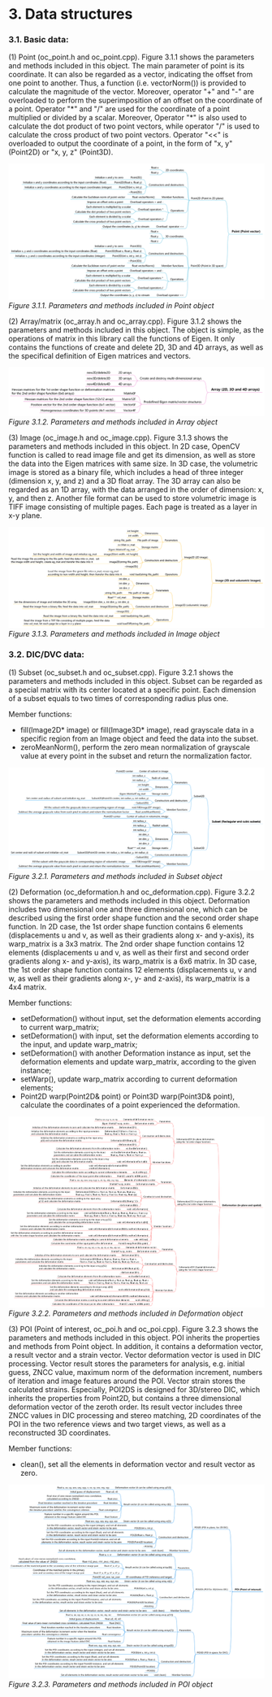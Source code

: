 # 3. Data structures

### 3.1. Basic data:

(1) Point (oc_point.h and oc_point.cpp). Figure 3.1.1 shows the parameters and methods included in this object. The main parameter of point is its coordinate. It can also be regarded as a vector, indicating the offset from one point to another. Thus, a function (i.e. vectorNorm()) is provided to calculate the magnitude of the vector.  Moreover, operator "+" and "-" are overloaded to perform the superimposition of an offset on the coordinate of a point. Operator "\*" and "/" are used for the coordinate of a point multiplied or divided by a scalar. Moreover, Operator "\*" is also used to calculate the dot product of two point vectors, while operator "/" is used to calculate the cross product of two point vectors. Operator "<<" is overloaded to output the coordinate of a point, in the form of  "x, y" (Point2D) or "x, y, z" (Point3D).

![image](./img/oc_point.png)
*Figure 3.1.1. Parameters and methods included in Point object*

(2) Array/matrix (oc_array.h and oc_array.cpp). Figure 3.1.2 shows the parameters and methods included in this object. The object is simple, as the operations of matrix in this library call the functions of Eigen. It only contains the functions of create and delete 2D, 3D and 4D arrays, as well as the specifical definition of Eigen matrices and vectors.

![image](./img/oc_array.png)
*Figure 3.1.2. Parameters and methods included in Array object*

(3) Image (oc_image.h and oc_image.cpp). Figure 3.1.3 shows the parameters and methods included in this object. In 2D case, OpenCV function is called to read image file and get its dimension, as well as store the data into the Eigen matrices with same size. In 3D case, the volumetric image is stored as a binary file, which includes a head of three integer (dimension x, y, and z) and a 3D float array. The 3D array can also be regarded as an 1D array, with the data arranged in the order of dimension: x, y, and then z. Another file format can be used to store volumetric image is TIFF image consisting of multiple pages. Each page is treated as a layer in x-y plane.

![image](./img/oc_image.png)
*Figure 3.1.3. Parameters and methods included in Image object*

### 3.2. DIC/DVC data:

(1) Subset (oc_subset.h and oc_subset.cpp). Figure 3.2.1 shows the parameters and methods included in this object. Subset can be regarded as a special matrix with its center located at a specific point. Each dimension of a subset equals to two times of corresponding radius plus one.

Member functions:

- fill(Image2D* image) or fill(Image3D* image), read grayscale data in a specific region from an Image object and feed the data into the subset.
- zeroMeanNorm(), perform the zero mean normalization of grayscale value at every point in the subset and return the normalization factor.

![image](./img/oc_subset.png)
*Figure 3.2.1. Parameters and methods included in Subset object*

(2) Deformation (oc_deformation.h and oc_deformation.cpp). Figure 3.2.2 shows the parameters and methods included in this object. Deformation includes two dimensional one and three dimensional one, which can be described using the first order shape function and the second order shape function. In 2D case, the 1st order shape function contains 6 elements (displacements u and v, as well as their gradients along x- and y-axis), its warp_matrix is a 3x3 matrix. The 2nd order shape function contains 12 elements (displacements u and v, as well as their first and second order gradients along x- and y-axis), its warp_matrix is a 6x6 matrix. In 3D case, the 1st order shape function contains 12 elements (displacements u, v and w, as well as their gradients along x-, y- and z-axis), its warp_matrix is a 4x4 matrix.

Member functions:

- setDeformation() without input, set the deformation elements according to current warp_matrix;
- setDeformation() with input, set the deformation elements according to the input, and update warp_matrix;
- setDeformation() with another Deformation instance as input, set the deformation elements and update warp_matrix, according to the given instance;
- setWarp(), update warp_matrix according to current deformation elements;
- Point2D warp(Point2D& point) or Point3D warp(Point3D& point), calculate the coordinates of a point experienced the deformation.

![image](./img/oc_deformation.png)
*Figure 3.2.2. Parameters and methods included in Deformation object*

(3) POI (Point of interest, oc_poi.h and oc_poi.cpp). Figure 3.2.3 shows the parameters and methods included in this object. POI inherits the properties and methods from Point object. In addition, it contains a deformation vector, a result vector and a strain vector. Vector deformation vector is used in DIC processing. Vector result stores the parameters for analysis, e.g. initial guess, ZNCC value, maximum norm of the deformation increment, numbers of iteration and image features around the POI. Vector strain stores the calculated strains. Especially, POI2DS is designed for 3D/stereo DIC, which inherits the properties from Point2D, but contains a three dimensional deformation vector of the zeroth order. Its result vector includes three ZNCC values in DIC processing and stereo matching, 2D coordinates of the POI in the two reference views and two target views, as well as a reconstructed 3D coordinates.

Member functions:

- clean(), set all the elements in deformation vector and result vector as zero.

![image](./img/oc_poi.png)
*Figure 3.2.3. Parameters and methods included in POI object*
